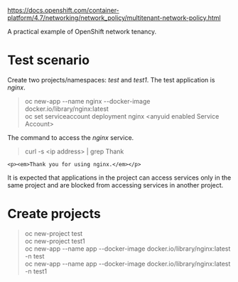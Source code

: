 https://docs.openshift.com/container-platform/4.7/networking/network_policy/multitenant-network-policy.html

A practical example of OpenShift network tenancy.

# Test scenario

Create two projects/namespaces: *test* and *test1*. The test application is *nginx*.

> oc new-app --name nginx --docker-image docker.io/library/nginx:latest<br>
> oc set serviceaccount deployment nginx \<anyuid enabled Service Account\>

The command to access the *nginx* service.<br>

> curl -s \<ip address\> | grep Thank
```
<p><em>Thank you for using nginx.</em></p>

```

It is expected that applications in the project can access services only in the same project and are blocked from accessing services in another project.

# Create projects

> oc new-project test<br>
> oc new-project test1<br>
> oc new-app --name app --docker-image docker.io/library/nginx:latest -n test<br>
> oc new-app --name app --docker-image docker.io/library/nginx:latest -n test1<br>



